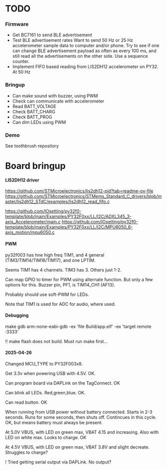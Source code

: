 
# TODO

### Firmware

- Get BC7161 to send BLE advertisement
- Test BLE advertisement rates
Want to send 50 Hz or 25 Hz accelerometer sample data to computer and/or phone.
Try to see if one can change BLE advertisement payload as often as every 100 ms,
and still read all the advertisements on the other side. Use a sequence counter.
- Implement FIFO based reading from LIS2DH12 accelerometer on PY32. At 50 Hz

### Bringup

- Can make sound with buzzer, using PWM
- Check can communicate with accelerometer
- Read BATT_VOLTAGE
- Check BATT_CHARG
- Check BATT_PROG
- Can dim LEDs using PWM

### Demo
See toothbrush repository


# Board bringup

#### LIS2DH12 driver

https://github.com/STMicroelectronics/lis2dh12-pid?tab=readme-ov-file
https://github.com/STMicroelectronics/STMems_Standard_C_drivers/blob/master/lis2dh12_STdC/examples/lis2dh12_read_fifo.c

https://github.com/IOsetting/py32f0-template/blob/main/Examples/PY32F0xx/LL/I2C/ADXL345_3-axis_Accelerometer/main.c
https://github.com/IOsetting/py32f0-template/blob/main/Examples/PY32F0xx/LL/I2C/MPU6050_6-axis_motion/mpu6050.c

#### PWM

py32f003 has hne high freq TIM1, and 4 general (TIM3/TIM14/TIM16/TIM17), and one LPTIM.

Seems TIM1 has 4 channels. TIM3 has 3. Others just 1-2.

Can map GPIO to timer for PWM using alternate function. But only a few options for this.
Buzzer pin, PF1, is TIM14_CH1 (AF13).

Probably should use soft-PWM for LEDs.

Note that TIM1 is used for ADC for audio, where used.


#### Debugging

make gdb
arm-none-eabi-gdb -ex 'file Build/app.elf'  -ex 'target remote :3333'

!! make flash does not build. Must run make first...

#### 2025-04-26

Changed MCU_TYPE to PY32F003x8.

Get 3.3v when powering USB with 4.5V. OK.

Can program board via DAPLink on the TagConnect. OK

Can blink all LEDs. Red,green,blue. OK.

Can read button. OK

When running from USB power without battery connected.
Starts in 2-3 seconds. Runs for some seconds, then shuts off.
Contincues in this cycle.
OK, but means battery must always be present.

At 5.0V VBUS, with LED on green max, VBAT 4.15 and increasing.
Also with LED on white max.
Looks to charge. OK

At 4.5V VBUS, with LED on green max, VBAT 3.8V and slight decreate.
Struggles to charge?

! Tried getting serial output via DAPLink. No output?


